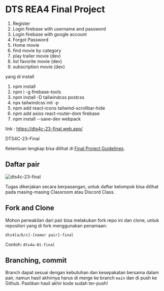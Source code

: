 # DTS REA4 Final Project
1. Register
2. Login firebase with username and password
3. Login firebase with google account
4. Forgot Password
5. Home movie
6. find movie by category
7. play trailer movie (dev)
8. list favorite movie (dev)
9. subscription movie (dev)

yang  di install
1. npm install
2. npm i  -g firebase-tools
3. npm install -D tailwindcss postcss
4. npx tailwindcss init -p
5.  npm add react-icons tailwind-scrollbar-hide
6. npm add axios react-router-dom firebase
7. npm install --save-dev webpack



link : https://dts4c-23-final.web.app/

DTS4C-23-Final

Ketentuan lengkap bisa dilihat di [Final Project Guidelines](https://docs.google.com/document/d/122KyWNQ4xxU4aFwWbM4vIfH7LM4AH2CZEZa3YsEHjCk). 

## Daftar pair
![dts4c-23-final](https://user-images.githubusercontent.com/113403867/198748733-172e685a-2e48-42d5-bdbc-3531a7c2181e.gif)

Tugas dikerjakan secara berpasangan, untuk daftar kelompok bisa dilihat pada masing-masing Classroom atau Discord Class.

## Fork and Clone

Mohon perwakilan dari pair bisa melakukan fork repo ini dan clone, untuk repositori yang di fork menggunakan penamaan:

`dts4[a/b/c]-[nomor pair]-final`

Contoh: `dts4a-01-final`

## Branching, commit

Branch dapat sesuai dengan kebutuhan dan kesepakatan bersama dalam pair, namun hasil akhirnya harus di merge ke branch `main` dan di push ke Github. Pastikan hasil akhir kode sudah ter-push!
